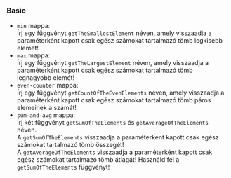 ### Basic

- `min` mappa:  
  Írj egy függvényt `getTheSmallestElement` néven, amely visszaadja a paraméterként kapott csak egész számokat tartalmazó tömb legkisebb elemét!
- `max` mappa:  
  Írj egy függvényt `getTheLargestElement` néven, amely visszaadja a paraméterként kapott csak egész számokat tartalmazó tömb legnagyobb elemét!
- `even-counter` mappa:  
  Írj egy függvényt `getCountOfTheEvenElements` néven, amely visszaadja a paraméterként kapott csak egész számokat tartalmazó tömb páros elemeinek a számát!
- `sum-and-avg` mappa:  
  Írj két függvényt `getSumOfTheElements` és `getAverageOfTheElements` néven.  
  A `getSumOfTheElements` visszaadja a paraméterként kapott csak egész számokat tartalmazó tömb összegét!  
  A `getAverageOfTheElements` visszaadja a paraméterként kapott csak egész számokat tartalmazó tömb átlagát! Használd fel a `getSumOfTheElements` függvényt!
